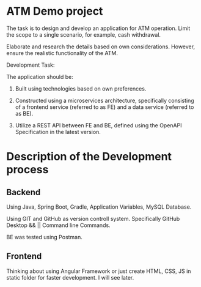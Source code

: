 # ATM Demo project

The task is to design and develop an application for ATM operation. Limit the scope to a single scenario, for example, cash withdrawal.

Elaborate and research the details based on own considerations. However, ensure the realistic functionality of the ATM.

Development Task:

The application should be:

1) Built using technologies based on own preferences.

2) Constructed using a microservices architecture, specifically consisting of a frontend service (referred to as FE) and a data service (referred to as BE).

3) Utilize a REST API between FE and BE, defined using the OpenAPI Specification in the latest version.

# Description of the Development process

## Backend 

Using Java, Spring Boot, Gradle, Application Variables, MySQL Database.

Using GIT and GitHub as version controll system. Specifically GitHub Desktop && || Command line Commands. 

BE was tested using Postman.

## Frontend

Thinking about using Angular Framework or just create HTML, CSS, JS in static folder for faster development. I will see later. 
